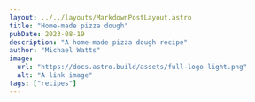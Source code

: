 ```yaml
---
layout: ../../layouts/MarkdownPostLayout.astro
title: "Home-made pizza dough"
pubDate: 2023-08-19
description: "A home-made pizza dough recipe"
author: "Michael Watts"
image:
  url: "https://docs.astro.build/assets/full-logo-light.png"
  alt: "A link image"
tags: ["recipes"]
---
```

